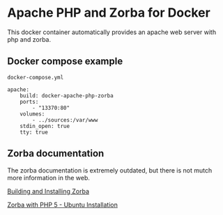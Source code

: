 # Apache PHP and Zorba for Docker

This docker container automatically provides an apache web server with php and zorba.

## Docker compose example

`docker-compose.yml`

```
apache:
    build: docker-apache-php-zorba
    ports:
        - "13370:80"
    volumes:
        - ../sources:/var/www
    stdin_open: true
    tty: true
```

## Zorba documentation

The zorba documentation is extremely outdated, but there is not mutch more information in the web.

[Building and Installing Zorba](http://www.zorba.io/documentation/3.0/zorba/build/build_and_install)

[Zorba with PHP 5 - Ubuntu Installation](http://www.zorba.io/documentation/latest/zorba/install/php_ubuntu_tutorial/)


